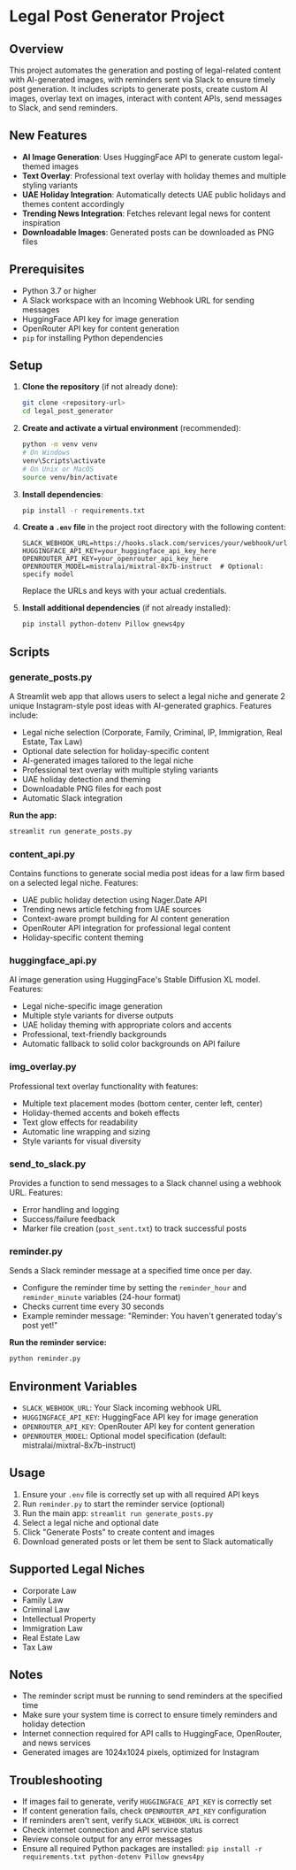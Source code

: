 # Legal Post Generator Project

## Overview

This project automates the generation and posting of legal-related content with AI-generated images, with reminders sent via Slack to ensure timely post generation. It includes scripts to generate posts, create custom AI images, overlay text on images, interact with content APIs, send messages to Slack, and send reminders.

## New Features

- **AI Image Generation**: Uses HuggingFace API to generate custom legal-themed images
- **Text Overlay**: Professional text overlay with holiday themes and multiple styling variants
- **UAE Holiday Integration**: Automatically detects UAE public holidays and themes content accordingly
- **Trending News Integration**: Fetches relevant legal news for content inspiration
- **Downloadable Images**: Generated posts can be downloaded as PNG files

## Prerequisites

- Python 3.7 or higher
- A Slack workspace with an Incoming Webhook URL for sending messages
- HuggingFace API key for image generation
- OpenRouter API key for content generation
- `pip` for installing Python dependencies

## Setup

1. **Clone the repository** (if not already done):

   ```bash
   git clone <repository-url>
   cd legal_post_generator
   ```

2. **Create and activate a virtual environment** (recommended):

   ```bash
   python -m venv venv
   # On Windows
   venv\Scripts\activate
   # On Unix or MacOS
   source venv/bin/activate
   ```

3. **Install dependencies**:

   ```bash
   pip install -r requirements.txt
   ```

4. **Create a `.env` file** in the project root directory with the following content:

   ```
   SLACK_WEBHOOK_URL=https://hooks.slack.com/services/your/webhook/url
   HUGGINGFACE_API_KEY=your_huggingface_api_key_here
   OPENROUTER_API_KEY=your_openrouter_api_key_here
   OPENROUTER_MODEL=mistralai/mixtral-8x7b-instruct  # Optional: specify model
   ```

   Replace the URLs and keys with your actual credentials.

5. **Install additional dependencies** (if not already installed):

   ```bash
   pip install python-dotenv Pillow gnews4py
   ```

## Scripts

### generate_posts.py

A Streamlit web app that allows users to select a legal niche and generate 2 unique Instagram-style post ideas with AI-generated graphics. Features include:

- Legal niche selection (Corporate, Family, Criminal, IP, Immigration, Real Estate, Tax Law)
- Optional date selection for holiday-specific content
- AI-generated images tailored to the legal niche
- Professional text overlay with multiple styling variants
- UAE holiday detection and theming
- Downloadable PNG files for each post
- Automatic Slack integration

**Run the app:**

```bash
streamlit run generate_posts.py
```

### content_api.py

Contains functions to generate social media post ideas for a law firm based on a selected legal niche. Features:

- UAE public holiday detection using Nager.Date API
- Trending news article fetching from UAE sources
- Context-aware prompt building for AI content generation
- OpenRouter API integration for professional legal content
- Holiday-specific content theming

### huggingface_api.py

AI image generation using HuggingFace's Stable Diffusion XL model. Features:

- Legal niche-specific image generation
- Multiple style variants for diverse outputs
- UAE holiday theming with appropriate colors and accents
- Professional, text-friendly backgrounds
- Automatic fallback to solid color backgrounds on API failure

### img_overlay.py

Professional text overlay functionality with features:

- Multiple text placement modes (bottom center, center left, center)
- Holiday-themed accents and bokeh effects
- Text glow effects for readability
- Automatic line wrapping and sizing
- Style variants for visual diversity

### send_to_slack.py

Provides a function to send messages to a Slack channel using a webhook URL. Features:

- Error handling and logging
- Success/failure feedback
- Marker file creation (`post_sent.txt`) to track successful posts

### reminder.py

Sends a Slack reminder message at a specified time once per day.

- Configure the reminder time by setting the `reminder_hour` and `reminder_minute` variables (24-hour format)
- Checks current time every 30 seconds
- Example reminder message: "Reminder: You haven't generated today's post yet!"

**Run the reminder service:**

```bash
python reminder.py
```

## Environment Variables

- `SLACK_WEBHOOK_URL`: Your Slack incoming webhook URL
- `HUGGINGFACE_API_KEY`: HuggingFace API key for image generation
- `OPENROUTER_API_KEY`: OpenRouter API key for content generation
- `OPENROUTER_MODEL`: Optional model specification (default: mistralai/mixtral-8x7b-instruct)

## Usage

1. Ensure your `.env` file is correctly set up with all required API keys
2. Run `reminder.py` to start the reminder service (optional)
3. Run the main app: `streamlit run generate_posts.py`
4. Select a legal niche and optional date
5. Click "Generate Posts" to create content and images
6. Download generated posts or let them be sent to Slack automatically

## Supported Legal Niches

- Corporate Law
- Family Law
- Criminal Law
- Intellectual Property
- Immigration Law
- Real Estate Law
- Tax Law

## Notes

- The reminder script must be running to send reminders at the specified time
- Make sure your system time is correct to ensure timely reminders and holiday detection
- Internet connection required for API calls to HuggingFace, OpenRouter, and news services
- Generated images are 1024x1024 pixels, optimized for Instagram

## Troubleshooting

- If images fail to generate, verify `HUGGINGFACE_API_KEY` is correctly set
- If content generation fails, check `OPENROUTER_API_KEY` configuration
- If reminders aren't sent, verify `SLACK_WEBHOOK_URL` is correct
- Check internet connection and API service status
- Review console output for any error messages
- Ensure all required Python packages are installed: `pip install -r requirements.txt python-dotenv Pillow gnews4py`
